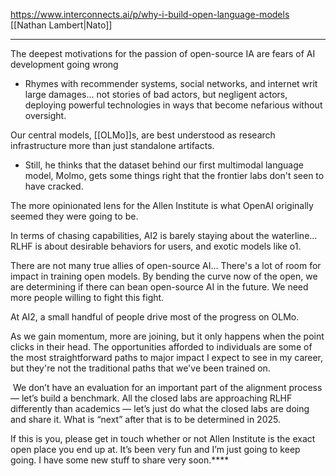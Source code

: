 https://www.interconnects.ai/p/why-i-build-open-language-models
[[Nathan Lambert|Nato]]

-----

The deepest motivations for the passion of open-source IA are fears of AI development going wrong
- Rhymes with recommender systems, social networks, and internet writ large damages... not stories of bad actors, but negligent actors, deploying powerful technologies in ways that become nefarious without oversight.

Our central models, [[OLMo]]s, are best understood as research infrastructure more than just standalone artifacts.
- Still, he thinks that the dataset behind our first multimodal language model, Molmo, gets some things right that the frontier labs don't seen to have cracked.

The more opinionated lens for the Allen Institute is what OpenAI originally seemed they were going to be.

In terms of chasing capabilities, AI2 is barely staying about the waterline...
RLHF is about desirable behaviors for users, and exotic models like o1.

There are not many true allies of open-source AI...
There's a lot of room for impact in training open models.
By bending the curve now of the open, we are determining if there can bean open-source AI in the future.
We need more people willing to fight this fight.

At AI2, a small handful of people drive most of the progress on OLMo.

As we gain momentum, more are joining, but it only happens when the point clicks in their head.
The opportunities afforded to individuals are some of the most straightforward paths to major impact I expect to see in my career, but they're not the traditional paths that we've been trained on.

 We don’t have an evaluation for an important part of the alignment process — let’s build a benchmark. All the closed labs are approaching RLHF differently than academics — let’s just do what the closed labs are doing and share it. What is “next” after that is to be determined in 2025.

If this is you, please get in touch whether or not Allen Institute is the exact open place you end up at. It’s been very fun and I’m just going to keep going. I have some new stuff to share very soon.****























